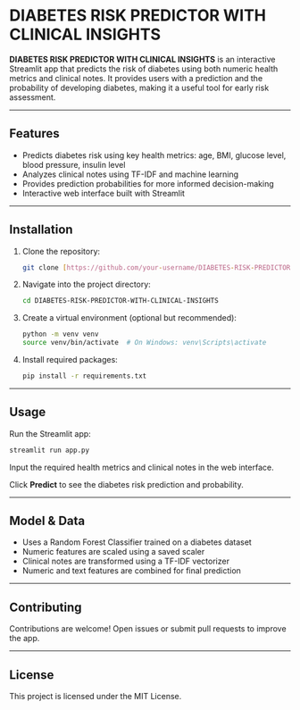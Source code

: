 
# DIABETES RISK PREDICTOR WITH CLINICAL INSIGHTS

**DIABETES RISK PREDICTOR WITH CLINICAL INSIGHTS** is an interactive Streamlit app that predicts the risk of diabetes using both numeric health metrics and clinical notes. It provides users with a prediction and the probability of developing diabetes, making it a useful tool for early risk assessment.

---

## Features

- Predicts diabetes risk using key health metrics: age, BMI, glucose level, blood pressure, insulin level
- Analyzes clinical notes using TF-IDF and machine learning
- Provides prediction probabilities for more informed decision-making
- Interactive web interface built with Streamlit

---

## Installation

1. Clone the repository:
   ```bash
   git clone [https://github.com/your-username/DIABETES-RISK-PREDICTOR-WITH-CLINICAL-INSIGHTS.git](https://github.com/your-username/DIABETES-RISK-PREDICTOR-WITH-CLINICAL-INSIGHTS.git)

2.  Navigate into the project directory:
    ```bash
    cd DIABETES-RISK-PREDICTOR-WITH-CLINICAL-INSIGHTS
    ```
3.  Create a virtual environment (optional but recommended):
    ```bash
    python -m venv venv
    source venv/bin/activate  # On Windows: venv\Scripts\activate
    ```
4.  Install required packages:
    ```bash
    pip install -r requirements.txt
    ```

-----

## Usage

Run the Streamlit app:

```bash
streamlit run app.py
```

Input the required health metrics and clinical notes in the web interface.

Click **Predict** to see the diabetes risk prediction and probability.

-----

## Model & Data

  - Uses a Random Forest Classifier trained on a diabetes dataset
  - Numeric features are scaled using a saved scaler
  - Clinical notes are transformed using a TF-IDF vectorizer
  - Numeric and text features are combined for final prediction

-----

## Contributing

Contributions are welcome\! Open issues or submit pull requests to improve the app.

-----

## License

This project is licensed under the MIT License.

```

```
